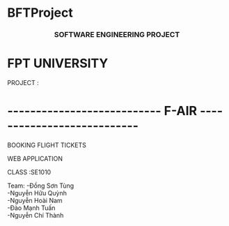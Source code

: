 # BFTProject

<h3 style="text-align: center">SOFTWARE ENGINEERING PROJECT</h3>

<h1>FPT UNIVERSITY</h1>

PROJECT :

<h1>---------------------------  F-AIR  --------------------------- </h1>

BOOKING FLIGHT TICKETS

WEB APPLICATION

CLASS :SE1010

Team: 
-Đồng Sơn Tùng<br>
-Nguyễn Hữu Quỳnh<br>
-Nguyễn Hoài Nam<br>
-Đào Mạnh Tuấn<br>
-Nguyễn Chí Thành<br>

